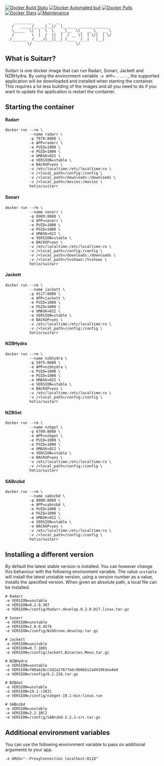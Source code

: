 [![Docker Build Statu](https://img.shields.io/docker/build/hotio/suitarr.svg?style=flat-square)](https://hub.docker.com/r/hotio/suitarr)
[![Docker Automated buil](https://img.shields.io/docker/automated/hotio/suitarr.svg?style=flat-square)](https://hub.docker.com/r/hotio/suitarr)
[![Docker Pulls](https://img.shields.io/docker/pulls/hotio/suitarr.svg?style=flat-square)](https://hub.docker.com/r/hotio/suitarr)
[![Docker Stars](https://img.shields.io/docker/stars/hotio/suitarr.svg?style=flat-square)](https://hub.docker.com/r/hotio/suitarr)
[![Maintenance](https://img.shields.io/maintenance/yes/2017.svg?style=flat-square)](https://github.com/hotio/docker-suitarr)

```
    _________      __  __
   /   _____/__ __|__|/  |______ ______________
   \_____  \|  |  \  \   __\__  \\_  __ \_  __ \
   /        \  |  /  ||  |  / __ \|  | \/|  | \/
  /_______  /____/|__||__| (____  /__|   |__|
          \/                    \/
```

## What is Suitarr?

Suitarr is one docker image that can run Radarr, Sonarr, Jackett and NZBHydra. By using the environment variable `-e APP=......`, the supported application will be downloaded and installed when starting the container.
This requires a lot less building of the images and all you need to do if you want to update the application is restart the container.

## Starting the container

#### Radarr

```
docker run --rm \
           --name radarr \
           -p 7878:8080 \
           -e APP=radarr \
           -e PUID=1000 \
           -e PGID=1000 \
           -e UMASK=022 \
           -e VERSION=stable \
           -e BACKUP=yes \
           -v /etc/localtime:/etc/localtime:ro \
           -v /<local_path>/config:/config \
           -v /<local_path>/downloads:/downloads \
           -v /<local_path>/movies:/movies \
           hotio/suitarr
```

#### Sonarr

```
docker run --rm \
           --name sonarr \
           -p 8989:8080 \
           -e APP=sonarr \
           -e PUID=1000 \
           -e PGID=1000 \
           -e UMASK=022 \
           -e VERSION=stable \
           -e BACKUP=yes \
           -v /etc/localtime:/etc/localtime:ro \
           -v /<local_path>/config:/config \
           -v /<local_path>/downloads:/downloads \
           -v /<local_path>/tvshows:/tvshows \
           hotio/suitarr
```

#### Jackett

```
docker run --rm \
           --name jackett \
           -p 9117:8080 \
           -e APP=jackett \
           -e PUID=1000 \
           -e PGID=1000 \
           -e UMASK=022 \
           -e VERSION=stable \
           -e BACKUP=yes \
           -v /etc/localtime:/etc/localtime:ro \
           -v /<local_path>/config:/config \
           hotio/suitarr
```

#### NZBHydra

```
docker run --rm \
           --name nzbhydra \
           -p 5075:8080 \
           -e APP=nzbhydra \
           -e PUID=1000 \
           -e PGID=1000 \
           -e UMASK=022 \
           -e VERSION=stable \
           -e BACKUP=yes \
           -v /etc/localtime:/etc/localtime:ro \
           -v /<local_path>/config:/config \
           hotio/suitarr
```

#### NZBGet

```
docker run --rm \
           --name nzbget \
           -p 6789:8080 \
           -e APP=nzbget \
           -e PUID=1000 \
           -e PGID=1000 \
           -e UMASK=022 \
           -e VERSION=stable \
           -e BACKUP=yes \
           -v /etc/localtime:/etc/localtime:ro \
           -v /<local_path>/config:/config \
           hotio/suitarr
```

#### SABnzbd

```
docker run --rm \
           --name sabnzbd \
           -p 8080:8080 \
           -e APP=sabnzbd \
           -e PUID=1000 \
           -e PGID=1000 \
           -e UMASK=022 \
           -e VERSION=stable \
           -e BACKUP=yes \
           -v /etc/localtime:/etc/localtime:ro \
           -v /<local_path>/config:/config \
           hotio/suitarr
```

## Installing a different version

By default the latest stable version is installed. You can however change this behaviour with the following environment variable.
The value `unstable` will install the latest unstable version, using a version number as a value, installs the specified version.
When given an absolute path, a local file can be installed.

```
# Radarr
-e VERSION=unstable
-e VERSION=0.2.0.307
-e VERSION=/config/Radarr.develop.0.2.0.817.linux.tar.gz

# Sonarr
-e VERSION=unstable
-e VERSION=2.0.0.4578
-e VERSION=/config/NzbDrone.develop.tar.gz

# Jackett
-e VERSION=unstable
-e VERSION=0.7.1001
-e VERSION=/config/Jackett.Binaries.Mono.tar.gz

# NZBHydra
-e VERSION=unstable
-e VERSION=f60a628cc5d2a17677e6c9b6bb12ad41063ea4e0
-e VERSION=/config/0.2.226.tar.gz

# NZBGet
-e VERSION=unstable
-e VERSION=19.1-r2031
-e VERSION=/config/nzbget-19.1-bin-linux.run

# SABnzbd
-e VERSION=unstable
-e VERSION=2.2.1RC2
-e VERSION=/config/SABnzbd-2.2.1-src.tar.gz
```

## Additional environment variables

You can use the following environment variable to pass on additional arguments to your app.

```
-e ARGS="--ProxyConnection localhost:8118"
```
